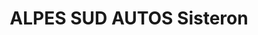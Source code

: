 ---
title: "ALPES SUD AUTOS Sisteron"
url: /sisteron/alpes-sud-autos-sisteron/
shop: réparation de voitures
---